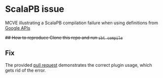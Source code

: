 # ScalaPB issue

MCVE illustrating a ScalaPB compilation failure when using definitions from [Google APIs](https://github.com/googleapis/googleapis)

~~## How to reproduce
Clone this repo and run `sbt compile`~~

## Fix
The provided [pull request](https://github.com/jchoffmann/scalapb-mcve/pull/1) demonstrates the correct plugin usage, which gets rid of the error.
